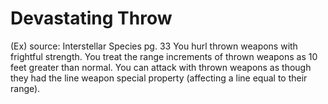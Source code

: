 # Devastating Throw 
(Ex)
source: Interstellar Species pg. 33
You hurl thrown weapons with frightful strength. You treat the range increments of thrown weapons as 10 feet greater than normal. You can attack with thrown weapons as though they had the line weapon special property (affecting a line equal to their range).


